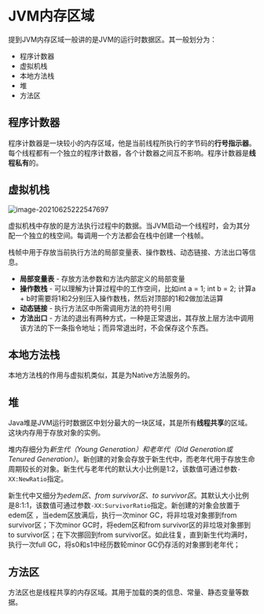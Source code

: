 # JVM内存区域

提到JVM内存区域一般讲的是JVM的运行时数据区。其一般划分为：

- 程序计数器
- 虚拟机栈
- 本地方法栈
- 堆
- 方法区

## 程序计数器

程序计数器是一块较小的内存区域，他是当前线程所执行的字节码的**行号指示器**。每个线程都有一个独立的程序计数器，各个计数器之间互不影响。程序计数器是**线程私有**的。

## 虚拟机栈

![image-20210625222547697](F:\03_CODE-MINE\knowledge-base\Java\1.JVM\assets\image-20210625222547697.png)

虚拟机栈中存放的是方法执行过程中的数据。当JVM启动一个线程时，会为其分配一个独立的栈空间。每调用一个方法都会在栈中创建一个栈帧。

栈帧中用于存放当前执行方法的局部变量表、操作数栈、动态链接、方法出口等信息。

- **局部变量表** - 存放方法参数和方法内部定义的局部变量
- **操作数栈** - 可以理解为计算过程中的工作空间，比如int a = 1; int b = 2; 计算a + b时需要将1和2分别压入操作数栈，然后对顶部的1和2做加法运算
- **动态链接** - 执行方法区中所需调用方法的符号引用
- **方法出口** - 方法的退出有两种方式，一种是正常退出，其存放上层方法中调用该方法的下一条指令地址；而异常退出时，不会保存这个东西。

## 本地方法栈

本地方法栈的作用与虚拟机类似，其是为Native方法服务的。

## 堆

Java堆是JVM运行时数据区中划分最大的一块区域，其是所有**线程共享**的区域。这块内存用于存放对象的实例。

堆内存细分为*新生代（Young Generation）*和*老年代（Old Generation或Tenured Generation）*。新创建的对象会存放于新生代中，而老年代用于存放生命周期较长的对象。新生代与老年代的默认大小比例是1:2，该数值可通过参数`-XX:NewRatio`指定。

新生代中又细分为*edem区*、*from survivor区*、*to survivor区*。其默认大小比例是8:1:1，该数值可通过参数`-XX:SurvivorRatio`指定。新创建的对象会放置于edem区 ，当edem区放满后，执行一次minor GC，将非垃圾对象挪到from survivor区；下次minor GC时，将edem区和from survivor区的非垃圾对象挪到to survivor区；在下次挪回到from survivor区。如此往复，直到新生代均满时，执行一次full GC，将s0和s1中经历数轮minor GC仍存活的对象挪到老年代；

## 方法区

方法区也是线程共享的内存区域。其用于加载的类的信息、常量、静态变量等数据。

